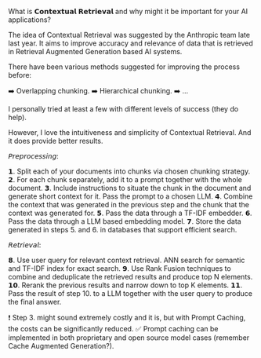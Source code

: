 What is 𝗖𝗼𝗻𝘁𝗲𝘅𝘁𝘂𝗮𝗹 𝗥𝗲𝘁𝗿𝗶𝗲𝘃𝗮𝗹 and why might it be important for your AI applications?

The idea of Contextual Retrieval was suggested by the Anthropic team late last year. It aims to improve accuracy and relevance of data that is retrieved in Retrieval Augmented Generation based AI systems.

There have been various methods suggested for improving the process before:

➡️ Overlapping chunking.
➡️ Hierarchical chunking.
➡️ …

I personally tried at least a few with different levels of success (they do help). 

However, I love the intuitiveness and simplicity of Contextual Retrieval. And it does provide better results.

𝘗𝘳𝘦𝘱𝘳𝘰𝘤𝘦𝘴𝘴𝘪𝘯𝘨:

𝟭. Split each of your documents into chunks via chosen chunking strategy. 
𝟮. For each chunk separately, add it to a prompt together with the whole document. 
𝟯. Include instructions to situate the chunk in the document and generate short context for it. Pass the prompt to a chosen LLM.
𝟰. Combine the context that was generated in the previous step and the chunk that the context was generated for.
𝟱. Pass the data through a TF-IDF embedder.
𝟲. Pass the data through a LLM based embedding model.
𝟳. Store the data generated in steps 5. and 6. in databases that support efficient search.

𝘙𝘦𝘵𝘳𝘪𝘦𝘷𝘢𝘭:

𝟴. Use user query for relevant context retrieval. ANN search for semantic and TF-IDF index for exact search.
𝟵. Use Rank Fusion techniques to combine and deduplicate the retrieved results and produce top N elements.
𝟭𝟬. Rerank the previous results and narrow down to top K elements.
𝟭𝟭. Pass the result of step 10. to a LLM together with the user query to produce the final answer.

❗️ Step 3. might sound extremely costly and it is, but with Prompt Caching, the costs can be significantly reduced.
✅ Prompt caching can be implemented in both proprietary and open source model cases (remember Cache Augmented Generation?).
